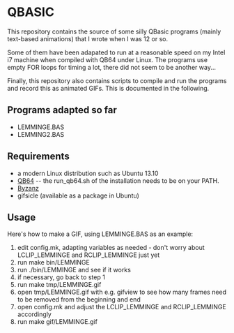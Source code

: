 QBASIC
======

This repository contains the source of some silly QBasic programs (mainly
text-based animations) that I wrote when I was 12 or so.

Some of them have been adapated to run at a reasonable speed on my Intel i7
machine when compiled with QB64 under Linux. The programs use empty FOR loops
for timing a lot, there did not seem to be another way...

Finally, this repository also contains scripts to compile and run the programs
and record this as animated GIFs. This is documented in the following.

Programs adapted so far
-----------------------

* LEMMINGE.BAS
* LEMMING2.BAS

Requirements
------------

* a modern Linux distribution such as Ubuntu 13.10
* [QB64](http://www.qb64.net/) -- the run\_qb64.sh of the installation needs to
  be on your PATH.
* [Byzanz](http://askubuntu.com/a/123515/152895)
* gifsicle (available as a package in Ubuntu)

Usage
-----

Here's how to make a GIF, using LEMMINGE.BAS as an example:

1. edit config.mk, adapting variables as needed - don't worry about
   LCLIP\_LEMMINGE and RCLIP\_LEMMINGE just yet
2. run make bin/LEMMINGE
3. run ./bin/LEMMINGE and see if it works
4. if necessary, go back to step 1
5. run make tmp/LEMMINGE.gif
6. open tmp/LEMMINGE.gif with e.g. gifview to see how many frames need to be
   removed from the beginning and end
7. open config.mk and adjust the LCLIP\_LEMMINGE and RCLIP\_LEMMINGE
   accordingly
8. run make gif/LEMMINGE.gif
